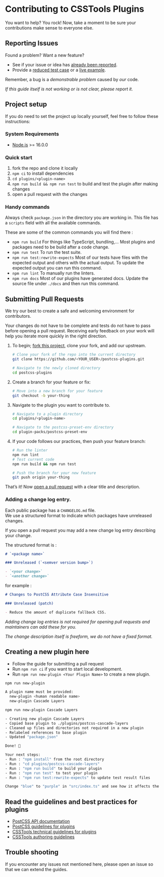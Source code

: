 # Contributing to CSSTools Plugins

You want to help? You rock! Now, take a moment to be sure your contributions
make sense to everyone else.

## Reporting Issues

Found a problem? Want a new feature?

- See if your issue or idea has [already been reported].
- Provide a [reduced test case] or a [live example].

Remember, a bug is a _demonstrable problem_ caused by _our_ code.

_If this guide itself is not working or is not clear, please report it._

## Project setup

If you do need to set the project up locally yourself, feel free to follow these
instructions:

### System Requirements

- [Node.js](https://nodejs.org/) >= 16.0.0

### Quick start

1. fork the repo and clone it locally
2. `npm ci` to install dependencies
3. `cd plugins/<plugin-name>`
4. `npm run build && npm run test` to build and test the plugin after making changes
5. open a pull request with the changes

### Handy commands

Always check `package.json` in the directory you are working in.
This file has a `scripts` field with all the available commands.

These are some of the common commands you will find there :
- `npm run build` For things like TypeScript, bundling,... Most plugins and packages need to be build after a code change.
- `npm run test` To run the test suite.
- `npm run test:rewrite-expects` Most of our tests have files with the expected output and others with the actual output. To update the expected output you can run this command.
- `npm run lint` To manually run the linters.
- `npm run docs` Most of our plugins have generated docs. Update the source file under `./docs` and then run this command.

## Submitting Pull Requests

We try our best to create a safe and welcoming environment for contributors.

Your changes do not have to be complete and tests do not have to pass before opening a pull request.
Receiving early feedback on your work will help you iterate more quickly in the right direction.

1. To begin; [fork this project], clone your fork, and add our upstream.
   ```bash
   # Clone your fork of the repo into the current directory
   git clone https://github.com/<YOUR_USER>/postcss-plugins.git

   # Navigate to the newly cloned directory
   cd postcss-plugins
   ```

2. Create a branch for your feature or fix:
   ```bash
   # Move into a new branch for your feature
   git checkout -b your-thing
   ```

3. Navigate to the plugin you want to contribute to.
   ```bash
   # Navigate to a plugin directory
   cd plugins/<plugin-name>
   ```
   ```bash
   # Navigate to the postcss-preset-env directory
   cd plugin-packs/postcss-preset-env
   ```

4. If your code follows our practices, then push your feature branch:
   ```bash
   # Run the linter
   npm run lint
   # Test current code
   npm run build && npm run test
   ```
   ```bash
   # Push the branch for your new feature
   git push origin your-thing
   ```

That’s it! Now [open a pull request] with a clear title and description.

### Adding a change log entry.

Each public package has a `CHANGELOG.md` file.  
We use a structured format to indicate which packages have unreleased changes.

If you open a pull request you may add a new change log entry describing your change.

The structured format is :

```md
# `<package name>`

### Unreleased (`<semver version bump>`)

- `<your change>`
- `<another change>`
```

for example :

```md
# Changes to PostCSS Attribute Case Insensitive

### Unreleased (patch)

- Reduce the amount of duplicate fallback CSS.
```

_Adding change log entries is not required for opening pull requests and maintainers can add these for you._

_The change description itself is freeform, we do not have a fixed format._

## Creating a new plugin here

- Follow the guide for submitting a pull request
- Run `npm run ci` if you want to start local development.
- Run `npm run new-plugin <Your Plugin Name>` to create a new plugin.

```bash
npm run new-plugin

A plugin name must be provided:
  new-plugin <human readable name>
  new-plugin Cascade Layers
```

```bash
npm run new-plugin Cascade Layers

- Creating new plugin Cascade Layers
- Copied base plugin to ./plugins/postcss-cascade-layers
- Cleaned up files and directories not required in a new plugin
- Relabeled references to base plugin
- Updated "package.json"

Done! 🎉

Your next steps:
- Run : "npm install" from the root directory
- Run : "cd plugins/postcss-cascade-layers"
- Run : "npm run build" to build your plugin
- Run : "npm run test" to test your plugin
- Run : "npm run test:rewrite-expects" to update test result files

Change "blue" to "purple" in "src/index.ts" and see how it affects the test outcome
```

## Read the guidelines and best practices for plugins

- [PostCSS API documentation](https://postcss.org/api/)
- [PostCSS guidelines for plugins](https://github.com/postcss/postcss/blob/main/docs/guidelines/plugin.md)
- [CSSTools technical guidelines for plugins](https://github.com/csstools/postcss-plugins/wiki/Plugin-best-practices)
- [CSSTools authoring guidelines](https://github.com/csstools/postcss-plugins/blob/main/AUTHORING_GUIDELINES.md)

## Trouble shooting

If you encounter any issues not mentioned here, please open an issue so that we can extend the guides.

[already been reported]: https://github.com/csstools/postcss-plugins/issues
[fork this project]:     https://github.com/csstools/postcss-plugins/fork
[live example]:          https://preset-env.cssdb.org/playground/
[open a pull request]:   https://help.github.com/articles/using-pull-requests/
[reduced test case]:     https://css-tricks.com/reduced-test-cases/

